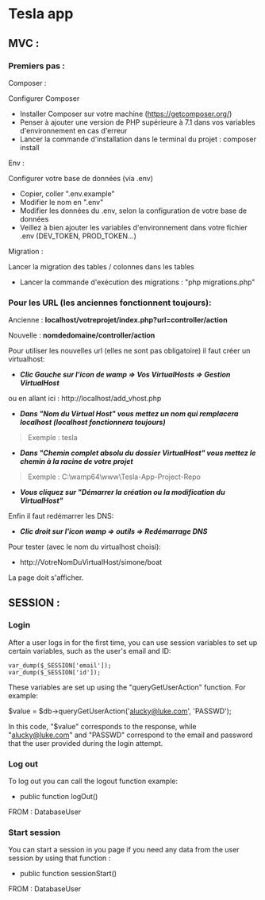 # Tesla app

## MVC :

### Premiers pas :

Composer :

Configurer Composer

- Installer Composer sur votre machine (https://getcomposer.org/)
- Penser à ajouter une version de PHP supérieure à 7.1 dans vos variables d'environnement en cas d'erreur
- Lancer la commande d'installation dans le terminal du projet : composer install

Env :

Configurer votre base de données (via .env)

- Copier, coller ".env.example"
- Modifier le nom en ".env"
- Modifier les données du .env, selon la configuration de votre base de données
- Veillez à bien ajouter les variables d'environnement dans votre fichier .env (DEV_TOKEN, PROD_TOKEN...)

Migration :

Lancer la migration des tables / colonnes dans les tables

- Lancer la commande d'exécution des migrations : "php migrations.php"

### Pour les URL (les anciennes fonctionnent toujours):

Ancienne : **localhost/votreprojet/index.php?url=controller/action**

Nouvelle : **nomdedomaine/controller/action**

Pour utiliser les nouvelles url (elles ne sont pas obligatoire) il faut créer un virtualhost:

- **_Clic Gauche sur l'icon de wamp => Vos VirtualHosts => Gestion VirtualHost_**

ou en allant ici : http://localhost/add_vhost.php

- **_Dans "Nom du Virtual Host" vous mettez un nom qui remplacera localhost (localhost fonctionnera toujours)_**

> Exemple : tesla

- **_Dans "Chemin complet absolu du dossier VirtualHost" vous mettez le chemin à la racine de votre projet_**

> Exemple : C:\wamp64\www\Tesla-App-Project-Repo

- **_Vous cliquez sur "Démarrer la création ou la modification du VirtualHost"_**

Enfin il faut redémarrer les DNS:

- **_Clic droit sur l'icon wamp => outils => Redémarrage DNS_**

Pour tester (avec le nom du virtualhost choisi):

- http://VotreNomDuVirtualHost/simone/boat

La page doit s'afficher.

## SESSION :

### Login

After a user logs in for the first time, you can use session variables to set up certain variables, such as the user's email and ID:

    var_dump($_SESSION['email']);
    var_dump($_SESSION['id']);

These variables are set up using the "queryGetUserAction" function. For example:

$value = $db->queryGetUserAction('alucky@luke.com', 'PASSWD');

In this code, "$value" corresponds to the response, while "alucky@luke.com" and "PASSWD" correspond to the email and password that the user provided during the login attempt.

### Log out

To log out you can call the logout function example:

- public function logOut()

FROM : DatabaseUser

### Start session

You can start a session in you page if you need any data from the user session by using that function :

- public function sessionStart()

FROM : DatabaseUser
